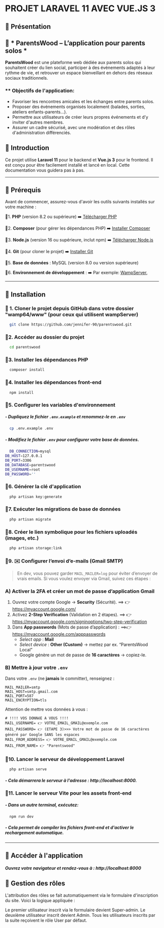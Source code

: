 # PROJET LARAVEL 11 AVEC VUE.JS 3

## 🔵 Présentation

## 🌳 * ParentsWood – L’application pour parents solos *

**ParentsWood** est une plateforme web dédiée aux parents solos qui souhaitent créer du lien social, participer à des événements adaptés à leur rythme de vie, et retrouver un espace bienveillant en dehors des réseaux sociaux traditionnels.

### ** Objectifs de l'application:

- Favoriser les rencontres amicales et les échanges entre parents solos.
- Proposer des événements organisés localement (balades, sorties, ateliers enfants-parents...).
- Permettre aux utilisateurs de créer leurs propres événements et d’y inviter d'autres membres.
- Assurer un cadre sécurisé, avec une modération et des rôles d'administration différenciés.

## 🔵 Introduction

Ce projet utilise **Laravel 11** pour le backend et **Vue.js 3** pour le frontend. Il est conçu pour être facilement
installé et lancé en local. Cette documentation vous guidera pas à pas.

---

## 🔵 Prérequis

Avant de commencer, assurez-vous d'avoir les outils suivants installés sur votre machine :

🔹1. **PHP** (version 8.2 ou supérieure) ➡️ [Télécharger PHP](https://www.php.net/downloads)

🔹2. **Composer** (pour gérer les dépendances PHP) ➡️ [Installer Composer](https://getcomposer.org/download/)

🔹3. **Node.js** (version 16 ou supérieure, inclut npm) ➡️ [Télécharger Node.js](https://nodejs.org/)

🔹4. **Git** (pour cloner le projet) ➡️ [Installer Git](https://git-scm.com/)

🔹5. **Base de données** : MySQL (version 8.0 ou version supérieure)

🔹6. **Environnement de développement** : ➡️ Par
exemple: [WampServer](https://www.wampserver.com/),


---

## 🔵 Installation


### 🔹 1. Cloner le projet depuis GitHub dans votre dossier "wamp64/www" (pour ceux qui utilisent wampServer)

```bash
  git clone https://github.com/jennifer-90/parentswood.git
```

### 🔹2. Accéder au dossier du projet

```bash
  cd parentswood
```

### 🔹3. Installer les dépendances PHP

```bash
  composer install
```

### 🔹4. Installer les dépendances front-end

```bash
  npm install
```

### 🔹5. Configurer les variables d'environnement

##### - Dupliquez le fichier ```.env.example``` et renommez-le en ```.env```

```bash
  cp .env.example .env
```

##### - Modifiez le fichier ```.env``` pour configurer votre base de données.

```bash
  DB_CONNECTION=mysql
DB_HOST=127.0.0.1
DB_PORT=3306
DB_DATABASE=parentswood
DB_USERNAME=root
DB_PASSWORD=''
```

### 🔹6. Générer la clé d'application

```bash
  php artisan key:generate
```

### 🔹7. Exécuter les migrations de base de données

```bash
  php artisan migrate
```

### 🔹8. Créer le lien symbolique pour les fichiers uploadés (images, etc.)
```bash
  php artisan storage:link
```


### 🔹9. ✉️ Configurer l’envoi d’e-mails (Gmail SMTP)

> En dev, vous pouvez garder `MAIL_MAILER=log` pour éviter d’envoyer de vrais emails.
> Si vous voulez envoyer via Gmail, suivez ces étapes :

### A) Activer la 2FA et créer un mot de passe d’application Gmail
1) Ouvrez votre compte Google → **Security** (Sécurité).
   ==> 👉 https://myaccount.google.com/
2) Activez **2-Step Verification** (Validation en 2 étapes). ==> 👉 https://myaccount.google.com/signinoptions/two-step-verification
3) Dans **App passwords** (Mots de passe d’application) : ==>👉  https://myaccount.google.com/apppasswords
    - *Select app* : **Mail**
    - *Select device* : **Other (Custom)** → mettez par ex. “ParentsWood Local”
    - Google génère un mot de passe de **16 caractères** → copiez-le.

### B) Mettre à jour votre `.env`
Dans votre `.env` (ne **jamais** le committer), renseignez :


```
MAIL_MAILER=smtp
MAIL_HOST=smtp.gmail.com
MAIL_PORT=587
MAIL_ENCRYPTION=tls
```
Attention de mettre vos données à vous :
```
# !!!! VOS DONNéE A VOUS !!!!
MAIL_USERNAME= 👉 VOTRE_EMAIL_GMAIL@exemple.com
MAIL_PASSWORD= 👉 (ETAPE 3)>>> Votre mot de passe de 16 caractères généré par Google SANS les espaces
MAIL_FROM_ADDRESS= 👉 VOTRE_EMAIL_GMAIL@exemple.com
MAIL_FROM_NAME= 👉 "Parentswood"
```



### 🔹10. Lancer le serveur de développement Laravel

```bash
  php artisan serve
```

##### - Cela démarrera le serveur à l'adresse : http://localhost:8000.

### 🔹11. Lancer le serveur Vite pour les assets front-end

##### - Dans un autre terminal, exécutez:

```bash
  npm run dev
```

##### - Cela permet de compiler les fichiers front-end et d'activer le rechargement automatique.

---



## 🔵 Accéder à l'application

##### Ouvrez votre navigateur et rendez-vous à : http://localhost:8000

## 🔵 Gestion des rôles

L'attribution des rôles se fait automatiquement via le formulaire d'inscription du site. Voici la logique appliquée :

Le premier utilisateur inscrit via le formulaire devient Super-admin.
Le deuxième utilisateur inscrit devient Admin.
Tous les utilisateurs inscrits par la suite reçoivent le rôle User par défaut.



